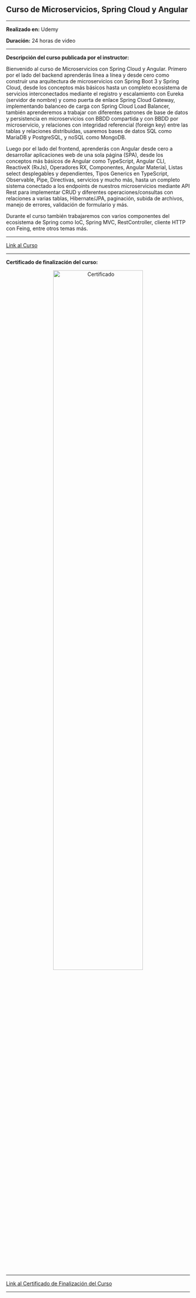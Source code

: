 
<h2>Curso de Microservicios, Spring Cloud y Angular</h2> 

---

__Realizado en:__ Udemy

__Duración:__ 24 horas de video

---

__Descripción del curso publicada por el instructor:__

Bienvenido al curso de Microservicios con Spring Cloud y Angular. Primero por el lado del backend aprenderás línea a línea y desde cero como construir una arquitectura de microservicios con Spring Boot 3 y Spring Cloud, desde los conceptos más básicos hasta un completo ecosistema de servicios interconectados mediante el registro y escalamiento con Eureka (servidor de nombre) y como puerta de enlace Spring Cloud Gateway, implementando balanceo de carga con Spring Cloud Load Balancer, también aprenderemos a trabajar con diferentes patrones de base de datos y persistencia en microservicios con BBDD compartida y con BBDD por microservicio, y relaciones con integridad referencial (foreign key) entre las tablas y relaciones distribuidas, usaremos bases de datos SQL como MaríaDB y PostgreSQL, y noSQL como MongoDB.

Luego por el lado del frontend, aprenderás con Angular desde cero a desarrollar aplicaciones web de una sola página (SPA), desde los conceptos más básicos de Angular como TypeScript, Angular CLI, ReactiveX (RxJs), Operadores RX, Componentes,  Angular Material, Listas select desplegables y dependientes, Tipos Generics en TypeScript, Observable, Pipe, Directivas, servicios y mucho más, hasta un completo sistema conectado a los endpoints de nuestros microservicios mediante API Rest para implementar CRUD y diferentes operaciones/consultas con relaciones a varias tablas, Hibernate/JPA, paginación, subida de archivos, manejo de errores, validación de formulario y más.

Durante el curso también trabajaremos con varios componentes del ecosistema de Spring como IoC, Spring MVC, RestController, cliente HTTP con Feing, entre otros temas más.

------------

[Link al Curso](https://www.udemy.com/course/microservicios-spring-cloud-y-angular-9/ "Link al Curso")

------------

__Certificado de finalización del curso:__

<p align="center">
<image src="/UC-176a83b4-48f0-493f-b9fe-4d801547beb1.jpg" alt="Certificado" width="70%">
</image>
</p>


----

[Link al Certificado de Finalización del Curso](http://https://www.udemy.com/certificate/UC-176a83b4-48f0-493f-b9fe-4d801547beb1/ "Link al Certificado de Finalización del Curso")


----
